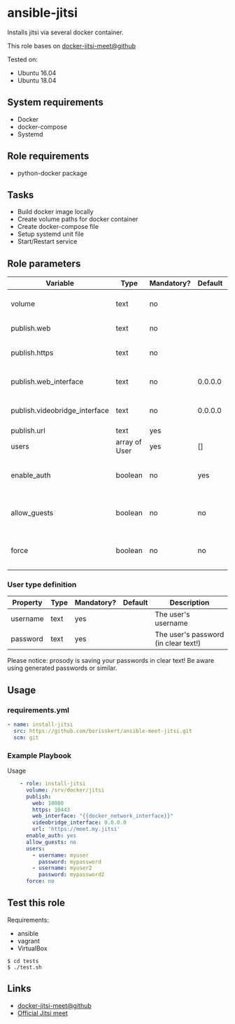 # ansible-jitsi

Installs jitsi via several docker container.

This role bases on [docker-jitsi-meet@github](https://github.com/jitsi/docker-jitsi-meet)

Tested on:
* Ubuntu 16.04
* Ubuntu 18.04

## System requirements

* Docker
* docker-compose
* Systemd

## Role requirements

* python-docker package

## Tasks

* Build docker image locally
* Create volume paths for docker container
* Create docker-compose file
* Setup systemd unit file
* Start/Restart service

## Role parameters

| Variable      | Type | Mandatory? | Default | Description           |
|---------------|------|------------|---------|-----------------------|
| volume        | text | no         | <empty> | Local path to jitsi config and data |
| publish.web   | text | no         | <empty> | Web Port to be published            |
| publish.https | text | no         | <empty> | Https Port to be published (but not used) |
| publish.web_interface | text | no     | 0.0.0.0 | Web interface to be published                 |
| publish.videobridge_interface | text | no     | 0.0.0.0 | Videobridge interface to be published     |
| publish.url                   | text | yes    | <empty> | Public url                                |
| users                         | array of User | yes | [] | User configuration                       |
| enable_auth                   | boolean | no  | yes      | Enables authentication (enabled by default)  |
| allow_guests                  | boolean | no  | no       | Enables guests (disabled by default)         |
| force                         | boolean       | no  | no | Force to re-create volumes and configuration |

### User type definition

| Property      | Type | Mandatory? | Default | Description           |
|---------------|------|------------|---------|-----------------------|
| username      | text | yes        | <empty> | The user's username   |
| password      | text | yes        | <empty> | The user's password (in clear text!) |

Please notice: prosody is saving your passwords in clear text! Be aware using generated passwords or similar.

## Usage

### requirements.yml

```yaml
- name: install-jitsi
  src: https://github.com/borisskert/ansible-meet-jitsi.git
  scm: git
```

### Example Playbook

Usage

```yaml
    - role: install-jitsi
      volume: /srv/docker/jitsi
      publish:
        web: 10080
        https: 10443
        web_interface: "{{docker_network_interface}}"
        videobridge_interface: 0.0.0.0
        url: 'https://meet.my.jitsi'
      enable_auth: yes
      allow_guests: no
      users:
        - username: myuser
          password: mypassword
        - username: myuser2
          password: mypassword2
      force: no
```

## Test this role

Requirements:

* ansible
* vagrant
* VirtualBox

```shell script
$ cd tests
$ ./test.sh
```

## Links

* [docker-jitsi-meet@github](https://github.com/jitsi/docker-jitsi-meet)
* [Official Jitsi meet](https://meet.jit.si)
